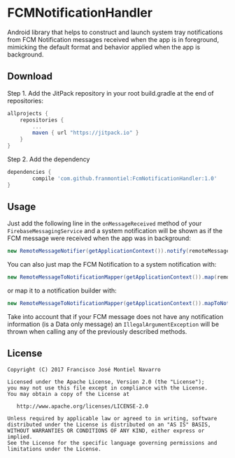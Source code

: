 FCMNotificationHandler
===============================
Android library that helps to construct and launch system tray notifications from FCM Notification messages received when the app is in foreground, mimicking the default format and behavior applied when the app is background.

Download
--------
Step 1. Add the JitPack repository in your root build.gradle at the end of repositories:
```groovy
allprojects {
    repositories {
        ...
        maven { url "https://jitpack.io" }
    }
}
```
Step 2. Add the dependency
```groovy
dependencies {
        compile 'com.github.franmontiel:FcmNotificationHandler:1.0'
}
```
Usage
-----
Just add the following line in the `onMessageReceived` method of your `FirebaseMessagingService` and a system notification will be shown as if the FCM message were received when the app was in background:
```java
new RemoteMessageNotifier(getApplicationContext()).notify(remoteMessage);
```

You can also just map the FCM Notification to a system notification with:
```java
new RemoteMessageToNotificationMapper(getApplicationContext()).map(remoteMessage);
```
or map it to a notification builder with:
```java
new RemoteMessageToNotificationMapper(getApplicationContext()).mapToNotificationBuilder(remoteMessage);
```
Take into account that if your FCM message does not have any notification information (is a Data only message) an `IllegalArgumentException` will be thrown when calling any of the previously described methods.

License
-------
    Copyright (C) 2017 Francisco José Montiel Navarro

    Licensed under the Apache License, Version 2.0 (the "License");
    you may not use this file except in compliance with the License.
    You may obtain a copy of the License at

       http://www.apache.org/licenses/LICENSE-2.0

    Unless required by applicable law or agreed to in writing, software
    distributed under the License is distributed on an "AS IS" BASIS,
    WITHOUT WARRANTIES OR CONDITIONS OF ANY KIND, either express or implied.
    See the License for the specific language governing permissions and
    limitations under the License.
